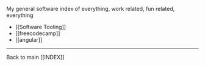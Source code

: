 My general software index of everything, work related, fun related, everything

- [[Software Tooling]]
- [[freecodecamp]]
- [[angular]]

---
Back to main [[INDEX]]